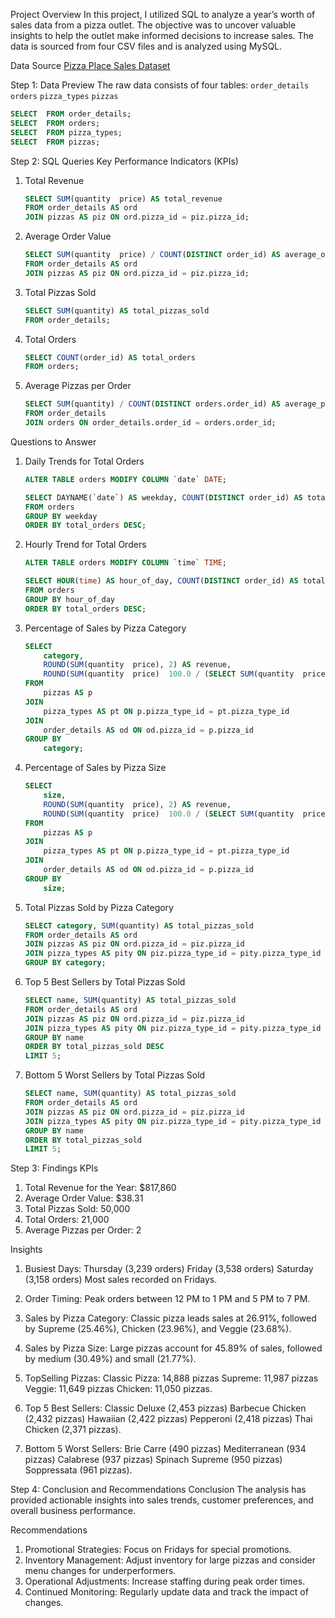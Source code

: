 Project Overview
In this project, I utilized SQL to analyze a year’s worth of sales data from a pizza outlet. The objective was to uncover valuable insights to help the outlet make informed decisions to increase sales. The data is sourced from four CSV files and is analyzed using MySQL.

Data Source
 [Pizza Place Sales Dataset](https://www.kaggle.com/datasets/mysarahmadbhat/pizzaplacesales)

Step 1: Data Preview
The raw data consists of four tables:
 `order_details`
 `orders`
 `pizza_types`
 `pizzas`

```sql
SELECT  FROM order_details;
SELECT  FROM orders;
SELECT  FROM pizza_types;
SELECT  FROM pizzas;
```

 Step 2: SQL Queries
 Key Performance Indicators (KPIs)
1. Total Revenue
   ```sql
   SELECT SUM(quantity  price) AS total_revenue
   FROM order_details AS ord
   JOIN pizzas AS piz ON ord.pizza_id = piz.pizza_id;
   ```

2. Average Order Value
   ```sql
   SELECT SUM(quantity  price) / COUNT(DISTINCT order_id) AS average_order_value
   FROM order_details AS ord
   JOIN pizzas AS piz ON ord.pizza_id = piz.pizza_id;
   ```

3. Total Pizzas Sold
   ```sql
   SELECT SUM(quantity) AS total_pizzas_sold
   FROM order_details;
   ```

4. Total Orders
   ```sql
   SELECT COUNT(order_id) AS total_orders 
   FROM orders;
   ```

5. Average Pizzas per Order
   ```sql
   SELECT SUM(quantity) / COUNT(DISTINCT orders.order_id) AS average_pizzas_per_order
   FROM order_details
   JOIN orders ON order_details.order_id = orders.order_id;
   ```

 Questions to Answer
1. Daily Trends for Total Orders
   ```sql
   ALTER TABLE orders MODIFY COLUMN `date` DATE; 
   
   SELECT DAYNAME(`date`) AS weekday, COUNT(DISTINCT order_id) AS total_orders 
   FROM orders
   GROUP BY weekday
   ORDER BY total_orders DESC;
   ```

2. Hourly Trend for Total Orders
   ```sql
   ALTER TABLE orders MODIFY COLUMN `time` TIME;

   SELECT HOUR(time) AS hour_of_day, COUNT(DISTINCT order_id) AS total_orders 
   FROM orders
   GROUP BY hour_of_day
   ORDER BY total_orders DESC;
   ```

3. Percentage of Sales by Pizza Category
   ```sql
   SELECT 
       category,
       ROUND(SUM(quantity  price), 2) AS revenue,
       ROUND(SUM(quantity  price)  100.0 / (SELECT SUM(quantity  price) FROM pizzas AS p2 JOIN order_details AS od2 ON od2.pizza_id = p2.pizza_id), 2) AS percentage_of_sales
   FROM 
       pizzas AS p
   JOIN 
       pizza_types AS pt ON p.pizza_type_id = pt.pizza_type_id
   JOIN 
       order_details AS od ON od.pizza_id = p.pizza_id
   GROUP BY 
       category;
   ```

4. Percentage of Sales by Pizza Size
   ```sql
   SELECT 
       size,
       ROUND(SUM(quantity  price), 2) AS revenue,
       ROUND(SUM(quantity  price)  100.0 / (SELECT SUM(quantity  price) FROM pizzas AS p2 JOIN order_details AS od2 ON od2.pizza_id = p2.pizza_id), 2) AS percentage_of_sales
   FROM 
       pizzas AS p
   JOIN 
       pizza_types AS pt ON p.pizza_type_id = pt.pizza_type_id
   JOIN 
       order_details AS od ON od.pizza_id = p.pizza_id
   GROUP BY 
       size;
   ```

5. Total Pizzas Sold by Pizza Category
   ```sql
   SELECT category, SUM(quantity) AS total_pizzas_sold
   FROM order_details AS ord
   JOIN pizzas AS piz ON ord.pizza_id = piz.pizza_id
   JOIN pizza_types AS pity ON piz.pizza_type_id = pity.pizza_type_id
   GROUP BY category; 
   ```

6. Top 5 Best Sellers by Total Pizzas Sold
   ```sql
   SELECT name, SUM(quantity) AS total_pizzas_sold
   FROM order_details AS ord
   JOIN pizzas AS piz ON ord.pizza_id = piz.pizza_id
   JOIN pizza_types AS pity ON piz.pizza_type_id = pity.pizza_type_id
   GROUP BY name
   ORDER BY total_pizzas_sold DESC
   LIMIT 5;
   ```

7. Bottom 5 Worst Sellers by Total Pizzas Sold
   ```sql
   SELECT name, SUM(quantity) AS total_pizzas_sold
   FROM order_details AS ord
   JOIN pizzas AS piz ON ord.pizza_id = piz.pizza_id
   JOIN pizza_types AS pity ON piz.pizza_type_id = pity.pizza_type_id
   GROUP BY name
   ORDER BY total_pizzas_sold
   LIMIT 5;
   ```

 Step 3: Findings
 KPIs
1. Total Revenue for the Year: $817,860
2. Average Order Value: $38.31
3. Total Pizzas Sold: 50,000
4. Total Orders: 21,000
5. Average Pizzas per Order: 2

 Insights
1. Busiest Days: 
    Thursday (3,239 orders)
    Friday (3,538 orders)
    Saturday (3,158 orders)
    Most sales recorded on Fridays.

2. Order Timing: 
    Peak orders between 12 PM to 1 PM and 5 PM to 7 PM.

3. Sales by Pizza Category: 
    Classic pizza leads sales at 26.91%, followed by Supreme (25.46%), Chicken (23.96%), and Veggie (23.68%).

4. Sales by Pizza Size: 
    Large pizzas account for 45.89% of sales, followed by medium (30.49%) and small (21.77%).

5. TopSelling Pizzas: 
    Classic Pizza: 14,888 pizzas
    Supreme: 11,987 pizzas
    Veggie: 11,649 pizzas
    Chicken: 11,050 pizzas.

6. Top 5 Best Sellers: 
    Classic Deluxe (2,453 pizzas)
    Barbecue Chicken (2,432 pizzas)
    Hawaiian (2,422 pizzas)
    Pepperoni (2,418 pizzas)
    Thai Chicken (2,371 pizzas).

7. Bottom 5 Worst Sellers: 
    Brie Carre (490 pizzas)
    Mediterranean (934 pizzas)
    Calabrese (937 pizzas)
    Spinach Supreme (950 pizzas)
    Soppressata (961 pizzas).

Step 4: Conclusion and Recommendations
Conclusion
The analysis has provided actionable insights into sales trends, customer preferences, and overall business performance.

Recommendations
1. Promotional Strategies: Focus on Fridays for special promotions.
2. Inventory Management: Adjust inventory for large pizzas and consider menu changes for underperformers.
3. Operational Adjustments: Increase staffing during peak order times.
4. Continued Monitoring: Regularly update data and track the impact of changes.
